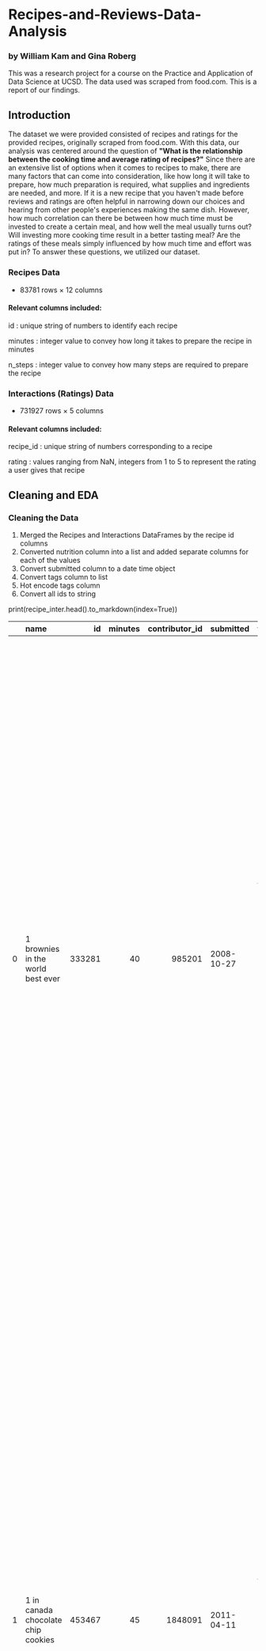 # Recipes-and-Reviews-Data-Analysis
### by William Kam and Gina Roberg

This was a research project for a course on the Practice and Application of Data Science at UCSD.  The data used was scraped from food.com.  This is a report of our findings.

## Introduction
The dataset we were provided consisted of recipes and ratings for the provided recipes, originally scraped from food.com.  With this data, our analysis was centered around the question of **"What is the relationship between the cooking time and average rating of recipes?"**  Since there are an extensive list of options when it comes to recipes to make, there are many factors that can come into consideration, like how long it will take to prepare, how much preparation is required, what supplies and ingredients are needed, and more.  If it is a new recipe that you haven't made before reviews and ratings are often helpful in narrowing down our choices and hearing from other people's experiences making the same dish.  However, how much correlation can there be between how much time must be invested to create a certain meal, and how well the meal usually turns out? Will investing more cooking time result in a better tasting meal? Are the ratings of these meals simply influenced by how much time and effort was put in? To answer these questions, we utilized our dataset. 

### Recipes Data 
- 83781 rows × 12 columns

#### Relevant columns included: 
id
: unique string of numbers to identify each recipe

minutes
: integer value to convey how long it takes to prepare the recipe in minutes

n_steps
: integer value to convey how many steps are required to prepare the recipe


### Interactions (Ratings) Data
- 731927 rows × 5 columns

#### Relevant columns included:
recipe_id
: unique string of numbers corresponding to a recipe

rating
: values ranging from NaN, integers from 1 to 5 to represent the rating a user gives that recipe


## Cleaning and EDA
### Cleaning the Data 
1. Merged the Recipes and Interactions DataFrames by the recipe id columns
2. Converted nutrition column into a list and added separate columns for each of the values
3. Convert submitted column to a date time object
4. Convert tags column to list
5. Hot encode tags column
6. Convert all ids to string

print(recipe_inter.head().to_markdown(index=True))

|    | name                                 |     id |   minutes |   contributor_id | submitted   | tags                                                                                                                                                                                                                        | nutrition                                                        |   n_steps | steps                                                                                                                                                                                                                                                                                                                                                                                                                                                                                                                                                                                                                                                                                                                                                                                                                              | description                                                                                                                                                                                                                                                                                                                                                                       | ingredients                                                                                                                                                                    |   n_ingredients |   user_id | date       |   rating | review                                                                                                                                                                                                                                                                                                                                           |   avg_rating |
|---:|:-------------------------------------|-------:|----------:|-----------------:|:------------|:----------------------------------------------------------------------------------------------------------------------------------------------------------------------------------------------------------------------------|:-----------------------------------------------------------------|----------:|:-----------------------------------------------------------------------------------------------------------------------------------------------------------------------------------------------------------------------------------------------------------------------------------------------------------------------------------------------------------------------------------------------------------------------------------------------------------------------------------------------------------------------------------------------------------------------------------------------------------------------------------------------------------------------------------------------------------------------------------------------------------------------------------------------------------------------------------|:----------------------------------------------------------------------------------------------------------------------------------------------------------------------------------------------------------------------------------------------------------------------------------------------------------------------------------------------------------------------------------|:-------------------------------------------------------------------------------------------------------------------------------------------------------------------------------|----------------:|----------:|:-----------|---------:|:-------------------------------------------------------------------------------------------------------------------------------------------------------------------------------------------------------------------------------------------------------------------------------------------------------------------------------------------------|-------------:|
|  0 | 1 brownies in the world    best ever | 333281 |        40 |           985201 | 2008-10-27  | ['60-minutes-or-less', 'time-to-make', 'course', 'main-ingredient', 'preparation', 'for-large-groups', 'desserts', 'lunch', 'snacks', 'cookies-and-brownies', 'chocolate', 'bar-cookies', 'brownies', 'number-of-servings'] | ['138.4', ' 10.0', ' 50.0', ' 3.0', ' 3.0', ' 19.0', ' 6.0']     |        10 | ['heat the oven to 350f and arrange the rack in the middle', 'line an 8-by-8-inch glass baking dish with aluminum foil', 'combine chocolate and butter in a medium saucepan and cook over medium-low heat , stirring frequently , until evenly melted', 'remove from heat and let cool to room temperature', 'combine eggs , sugar , cocoa powder , vanilla extract , espresso , and salt in a large bowl and briefly stir until just evenly incorporated', 'add cooled chocolate and mix until uniform in color', 'add flour and stir until just incorporated', 'transfer batter to the prepared baking dish', 'bake until a tester inserted in the center of the brownies comes out clean , about 25 to 30 minutes', 'remove from the oven and cool completely before cutting']                                                  | these are the most; chocolatey, moist, rich, dense, fudgy, delicious brownies that you'll ever make.....sereiously! there's no doubt that these will be your fav brownies ever for you can add things to them or make them plain.....either way they're pure heaven!                                                                                                              | ['bittersweet chocolate', 'unsalted butter', 'eggs', 'granulated sugar', 'unsweetened cocoa powder', 'vanilla extract', 'brewed espresso', 'kosher salt', 'all-purpose flour'] |               9 |    386585 | 2008-11-19 |        4 | These were pretty good, but took forever to bake.  I would send it ended up being almost an hour!  Even then, the brownies stuck to the foil, and were on the overly moist side and not easy to cut.  They did taste quite rich, though!  Made for My 3 Chefs.                                                                                   |            4 |
|  1 | 1 in canada chocolate chip cookies   | 453467 |        45 |          1848091 | 2011-04-11  | ['60-minutes-or-less', 'time-to-make', 'cuisine', 'preparation', 'north-american', 'for-large-groups', 'canadian', 'british-columbian', 'number-of-servings']                                                               | ['595.1', ' 46.0', ' 211.0', ' 22.0', ' 13.0', ' 51.0', ' 26.0'] |        12 | ['pre-heat oven the 350 degrees f', 'in a mixing bowl , sift together the flours and baking powder', 'set aside', 'in another mixing bowl , blend together the sugars , margarine , and salt until light and fluffy', 'add the eggs , water , and vanilla to the margarine / sugar mixture and mix together until well combined', 'add in the flour mixture to the wet ingredients and blend until combined', 'scrape down the sides of the bowl and add the chocolate chips', 'mix until combined', 'scrape down the sides to the bowl again', 'using an ice cream scoop , scoop evenly rounded balls of dough and place of cookie sheet about 1 - 2 inches apart to allow for spreading during baking', 'bake for 10 - 15 minutes or until golden brown on the outside and soft & chewy in the center', 'serve hot and enjoy !'] | this is the recipe that we use at my school cafeteria for chocolate chip cookies. they must be the best chocolate chip cookies i have ever had! if you don't have margarine or don't like it, then just use butter (softened) instead.                                                                                                                                            | ['white sugar', 'brown sugar', 'salt', 'margarine', 'eggs', 'vanilla', 'water', 'all-purpose flour', 'whole wheat flour', 'baking soda', 'chocolate chips']                    |              11 |    424680 | 2012-01-26 |        5 | Originally I was gonna cut the recipe in half (just the 2 of us here), but then we had a park-wide yard sale, & I made the whole batch & used them as enticements for potential buyers ~ what the hey, a free cookie as delicious as these are, definitely works its magic! Will be making these again, for sure! Thanks for posting the recipe! |            5 |
|  2 | 412 broccoli casserole               | 306168 |        40 |            50969 | 2008-05-30  | ['60-minutes-or-less', 'time-to-make', 'course', 'main-ingredient', 'preparation', 'side-dishes', 'vegetables', 'easy', 'beginner-cook', 'broccoli']                                                                        | ['194.8', ' 20.0', ' 6.0', ' 32.0', ' 22.0', ' 36.0', ' 3.0']    |         6 | ['preheat oven to 350 degrees', 'spray a 2 quart baking dish with cooking spray , set aside', 'in a large bowl mix together broccoli , soup , one cup of cheese , garlic powder , pepper , salt , milk , 1 cup of french onions , and soy sauce', 'pour into baking dish , sprinkle remaining cheese over top', 'bake for 25 minutes or until cheese is lightly browned', 'sprinkle with rest of french fried onions and bake until onions are browned and cheese is bubbly , about 10 more minutes']                                                                                                                                                                                                                                                                                                                              | since there are already 411 recipes for broccoli casserole posted to "zaar" ,i decided to call this one  #412 broccoli casserole.i don't think there are any like this one in the database. i based this one on the famous "green bean casserole" from campbell's soup. but i think mine is better since i don't like cream of mushroom soup.submitted to "zaar" on may 28th,2008 | ['frozen broccoli cuts', 'cream of chicken soup', 'sharp cheddar cheese', 'garlic powder', 'ground black pepper', 'salt', 'milk', 'soy sauce', 'french-fried onions']          |               9 |     29782 | 2008-12-31 |        5 | This was one of the best broccoli casseroles that I have ever made.  I made my own chicken soup for this recipe. I was a bit worried about the tsp of soy sauce but it gave the casserole the best flavor. YUM!                                                                                                                                  |            5 |
|    |                                      |        |           |                  |             |                                                                                                                                                                                                                             |                                                                  |           |                                                                                                                                                                                                                                                                                                                                                                                                                                                                                                                                                                                                                                                                                                                                                                                                                                    |                                                                                                                                                                                                                                                                                                                                                                                   |                                                                                                                                                                                |                 |           |            |          | The photos you took (shapeweaver) inspired me to make this recipe and it actually does look just like them when it comes out of the oven.                                                                                                                                                                                                        |              |
|    |                                      |        |           |                  |             |                                                                                                                                                                                                                             |                                                                  |           |                                                                                                                                                                                                                                                                                                                                                                                                                                                                                                                                                                                                                                                                                                                                                                                                                                    |                                                                                                                                                                                                                                                                                                                                                                                   |                                                                                                                                                                                |                 |           |            |          | Thanks so much for sharing your recipe shapeweaver. It was wonderful!  Going into my family's favorite Zaar cookbook :)                                                                                                                                                                                                                          |              |
|  3 | 412 broccoli casserole               | 306168 |        40 |            50969 | 2008-05-30  | ['60-minutes-or-less', 'time-to-make', 'course', 'main-ingredient', 'preparation', 'side-dishes', 'vegetables', 'easy', 'beginner-cook', 'broccoli']                                                                        | ['194.8', ' 20.0', ' 6.0', ' 32.0', ' 22.0', ' 36.0', ' 3.0']    |         6 | ['preheat oven to 350 degrees', 'spray a 2 quart baking dish with cooking spray , set aside', 'in a large bowl mix together broccoli , soup , one cup of cheese , garlic powder , pepper , salt , milk , 1 cup of french onions , and soy sauce', 'pour into baking dish , sprinkle remaining cheese over top', 'bake for 25 minutes or until cheese is lightly browned', 'sprinkle with rest of french fried onions and bake until onions are browned and cheese is bubbly , about 10 more minutes']                                                                                                                                                                                                                                                                                                                              | since there are already 411 recipes for broccoli casserole posted to "zaar" ,i decided to call this one  #412 broccoli casserole.i don't think there are any like this one in the database. i based this one on the famous "green bean casserole" from campbell's soup. but i think mine is better since i don't like cream of mushroom soup.submitted to "zaar" on may 28th,2008 | ['frozen broccoli cuts', 'cream of chicken soup', 'sharp cheddar cheese', 'garlic powder', 'ground black pepper', 'salt', 'milk', 'soy sauce', 'french-fried onions']          |               9 |   1196280 | 2009-04-13 |        5 | I made this for my son's first birthday party this weekend. Our guests INHALED it! Everyone kept saying how delicious it was. I was I could have gotten to try it.                                                                                                                                                                               |            5 |
|  4 | 412 broccoli casserole               | 306168 |        40 |            50969 | 2008-05-30  | ['60-minutes-or-less', 'time-to-make', 'course', 'main-ingredient', 'preparation', 'side-dishes', 'vegetables', 'easy', 'beginner-cook', 'broccoli']                                                                        | ['194.8', ' 20.0', ' 6.0', ' 32.0', ' 22.0', ' 36.0', ' 3.0']    |         6 | ['preheat oven to 350 degrees', 'spray a 2 quart baking dish with cooking spray , set aside', 'in a large bowl mix together broccoli , soup , one cup of cheese , garlic powder , pepper , salt , milk , 1 cup of french onions , and soy sauce', 'pour into baking dish , sprinkle remaining cheese over top', 'bake for 25 minutes or until cheese is lightly browned', 'sprinkle with rest of french fried onions and bake until onions are browned and cheese is bubbly , about 10 more minutes']                                                                                                                                                                                                                                                                                                                              | since there are already 411 recipes for broccoli casserole posted to "zaar" ,i decided to call this one  #412 broccoli casserole.i don't think there are any like this one in the database. i based this one on the famous "green bean casserole" from campbell's soup. but i think mine is better since i don't like cream of mushroom soup.submitted to "zaar" on may 28th,2008 | ['frozen broccoli cuts', 'cream of chicken soup', 'sharp cheddar cheese', 'garlic powder', 'ground black pepper', 'salt', 'milk', 'soy sauce', 'french-fried onions']          |               9 |    768828 | 2013-08-02 |        5 | Loved this.  Be sure to completely thaw the broccoli.  I didn&#039;t and it didn&#039;t get done in time specified.  Just cooked it a little longer though and it was perfect.  Thanks Chef.                                                                                                                                                     |            5 |



Describe, in detail, the data cleaning steps you took and how they affected your analyses. The steps should be explained in reference to the data generating process. Show the head of your cleaned DataFrame (see Part 2: Report for instructions).

Embed at least one plotly plot you created in your notebook that displays the distribution of a single column (see Part 2: Report for instructions). Include a 1-2 sentence explanation about your plot, making sure to describe and interpret any trends present. (Your notebook will likely have more visualizations than your website, and that’s fine. Feel free to embed more than one univariate visualization in your website if you’d like, but make sure that each embedded plot is accompanied by a description.)

<iframe src="assets/n_steps_histogram.html" width=800 height=600 frameBorder=0></iframe>


Embed at least one plotly plot that displays the relationship between two columns. Include a 1-2 sentence explanation about your plot, making sure to describe and interpret any trends present. (Your notebook will likely have more visualizations than your website, and that’s fine. Feel free to embed more than one bivariate visualization in your website if you’d like, but make sure that each embedded plot is accompanied by a description.)

Embed at least one grouped table or pivot table in your website and explain its significance.

## Assessment of Missingness

State whether you believe there is a column in your dataset that is NMAR. Explain your reasoning and any additional data you might want to obtain that could explain the missingness (thereby making it MAR). Make sure to explicitly use the term “NMAR.”

Present and interpret the results of your missingness permutation tests with respect to your data and question. Embed a plotly plot related to your missingness exploration; ideas include:
• The distribution of column 
Y
 when column 
X
 is missing and the distribution of column 
Y
 when column 
X
 is not missing, as was done in Lecture 12.
• The empirical distribution of the test statistic used in one of your permutation tests, along with the observed statistic.

## Hypothesis Testing

### Question - What is the relationship between the cooking time and average rating of recipes?


### Null Hypothesis - Cooking time and average rating of a recipe are related.

### Alternative Hypothesis - Cooking time and average rating of a recipe are not related.

If the alternative hypothesis is "A and B are different", then the test statistic should measure distances and should contain an absolute value.

The null hypothesis states that no matter what cooking time a recipe has, all recipes should have similar average rating of recipes. For this test we are going to use all recipes with a cooking time between 20 and 30 minutes (inclusive). 

That is, if we repeatedly sampled groups of 52227 recipes from the population and computed their mean rating, it would not be uncommon to see an average seen above.

Plan: Repeatedly sample (without replacement) 52227 cooking recipes from the population and compute their average rating, and see where the 20-30 minutes cooking time average rating lies in this distribution.
Average rating is our test statistic. We will be comparing the simulated test statistics with the observed test statistc to calculate the p-value with a 5% significance level to determine whether we reject the null hypothesis or fail to reject the null hypothesis.

#### 1. Filtered the dataframe to the necessary columns, which are minutes and ratings

|    |   minutes |   rating |
|---:|----------:|---------:|
|  9 |        20 |        4 |
| 48 |        30 |        5 |
| 49 |        30 |        5 |
| 50 |        30 |        4 |
| 51 |        30 |        4 |
| 52 |        30 |        5 |
| 56 |        30 |        5 |
| 58 |        25 |        4 |
| 59 |        25 |        5 |
| 72 |        30 |        2 |

#### 2. Simulated the Empirical Distribution following the Null Hypothesis

<iframe src="assets/emp_dist_avg_rating_ss.html" width=800 height=600 frameBorder=0></iframe>









Clearly state your null and alternative hypotheses, your choice of test statistic and significance level, the resulting 
p
-value, and your conclusion. Justify why these choices are good choices for answering the question you are trying to answer.

Optional: Embed a visualization related to your hypothesis test in your website.

Tip: When making writing your conclusions to the statistical tests in this project, never use language that implies an absolute conclusion; since we are performing statistical tests and not randomized controlled trials, we cannot prove that either hypothesis is 100% true or false.

“Only a Sith deals in absolutes” - Obi-Wan Kenobi

